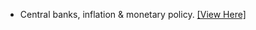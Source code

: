 - Central banks, inflation & monetary policy. [[View Here]](https://www.stuvia.com/en-gb/doc/8586672/central-banks-inflation-en-monetary-policy)